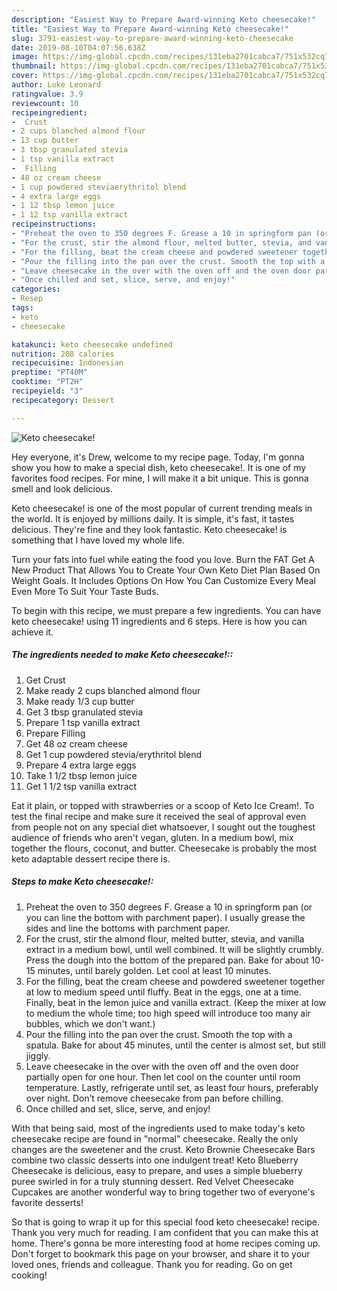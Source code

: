 ```yaml
---
description: "Easiest Way to Prepare Award-winning Keto cheesecake!"
title: "Easiest Way to Prepare Award-winning Keto cheesecake!"
slug: 3791-easiest-way-to-prepare-award-winning-keto-cheesecake
date: 2019-08-10T04:07:56.638Z
image: https://img-global.cpcdn.com/recipes/131eba2701cabca7/751x532cq70/keto-cheesecake-recipe-main-photo.jpg
thumbnail: https://img-global.cpcdn.com/recipes/131eba2701cabca7/751x532cq70/keto-cheesecake-recipe-main-photo.jpg
cover: https://img-global.cpcdn.com/recipes/131eba2701cabca7/751x532cq70/keto-cheesecake-recipe-main-photo.jpg
author: Luke Leonard
ratingvalue: 3.9
reviewcount: 10
recipeingredient:
-  Crust
- 2 cups blanched almond flour
- 13 cup butter
- 3 tbsp granulated stevia
- 1 tsp vanilla extract
-  Filling
- 48 oz cream cheese
- 1 cup powdered steviaerythritol blend
- 4 extra large eggs
- 1 12 tbsp lemon juice
- 1 12 tsp vanilla extract
recipeinstructions:
- "Preheat the oven to 350 degrees F. Grease a 10 in springform pan (or you can line the bottom with parchment paper). I usually grease the sides and line the bottoms with parchment paper."
- "For the crust, stir the almond flour, melted butter, stevia, and vanilla extract in a medium bowl, until well combined. It will be slightly crumbly. Press the dough into the bottom of the prepared pan. Bake for about 10-15 minutes, until barely golden. Let cool at least 10 minutes."
- "For the filling, beat the cream cheese and powdered sweetener together at low to medium speed until fluffy. Beat in the eggs, one at a time. Finally, beat in the lemon juice and vanilla extract. (Keep the mixer at low to medium the whole time; too high speed will introduce too many air bubbles, which we don&#39;t want.)"
- "Pour the filling into the pan over the crust. Smooth the top with a spatula. Bake for about 45 minutes, until the center is almost set, but still jiggly."
- "Leave cheesecake in the over with the oven off and the oven door partially open for one hour. Then let cool on the counter until room temperature. Lastly, refrigerate until set, as least four hours, preferably over night. Don’t remove cheesecake from pan before chilling."
- "Once chilled and set, slice, serve, and enjoy!"
categories:
- Resep
tags:
- keto
- cheesecake

katakunci: keto cheesecake undefined
nutrition: 208 calories
recipecuisine: Indonesian
preptime: "PT40M"
cooktime: "PT2H"
recipeyield: "3"
recipecategory: Dessert

---
```



![Keto cheesecake!](https://img-global.cpcdn.com/recipes/131eba2701cabca7/751x532cq70/keto-cheesecake-recipe-main-photo.jpg)

Hey everyone, it's Drew, welcome to my recipe page. Today, I'm gonna show you how to make a special dish, keto cheesecake!. It is one of my favorites food recipes. For mine, I will make it a bit unique. This is gonna smell and look delicious.

Keto cheesecake! is one of the most popular of current trending meals in the world. It is enjoyed by millions daily. It is simple, it's fast, it tastes delicious. They're fine and they look fantastic. Keto cheesecake! is something that I have loved my whole life.

Turn your fats into fuel while eating the food you love. Burn the FAT Get A New Product That Allows You to Create Your Own Keto Diet Plan Based On Weight Goals. It Includes Options On How You Can Customize Every Meal Even More To Suit Your Taste Buds.


To begin with this recipe, we must prepare a few ingredients. You can have keto cheesecake! using 11 ingredients and 6 steps. Here is how you can achieve it.

##### The ingredients needed to make Keto cheesecake!::

1. Get  Crust
1. Make ready 2 cups blanched almond flour
1. Make ready 1/3 cup butter
1. Get 3 tbsp granulated stevia
1. Prepare 1 tsp vanilla extract
1. Prepare  Filling
1. Get 48 oz cream cheese
1. Get 1 cup powdered stevia/erythritol blend
1. Prepare 4 extra large eggs
1. Take 1 1/2 tbsp lemon juice
1. Get 1 1/2 tsp vanilla extract


Eat it plain, or topped with strawberries or a scoop of Keto Ice Cream!. To test the final recipe and make sure it received the seal of approval even from people not on any special diet whatsoever, I sought out the toughest audience of friends who aren&#39;t vegan, gluten. In a medium bowl, mix together the flours, coconut, and butter. Cheesecake is probably the most keto adaptable dessert recipe there is. 

##### Steps to make Keto cheesecake!:

1. Preheat the oven to 350 degrees F. Grease a 10 in springform pan (or you can line the bottom with parchment paper). I usually grease the sides and line the bottoms with parchment paper.
1. For the crust, stir the almond flour, melted butter, stevia, and vanilla extract in a medium bowl, until well combined. It will be slightly crumbly. Press the dough into the bottom of the prepared pan. Bake for about 10-15 minutes, until barely golden. Let cool at least 10 minutes.
1. For the filling, beat the cream cheese and powdered sweetener together at low to medium speed until fluffy. Beat in the eggs, one at a time. Finally, beat in the lemon juice and vanilla extract. (Keep the mixer at low to medium the whole time; too high speed will introduce too many air bubbles, which we don&#39;t want.)
1. Pour the filling into the pan over the crust. Smooth the top with a spatula. Bake for about 45 minutes, until the center is almost set, but still jiggly.
1. Leave cheesecake in the over with the oven off and the oven door partially open for one hour. Then let cool on the counter until room temperature. Lastly, refrigerate until set, as least four hours, preferably over night. Don’t remove cheesecake from pan before chilling.
1. Once chilled and set, slice, serve, and enjoy!


With that being said, most of the ingredients used to make today&#39;s keto cheesecake recipe are found in &#34;normal&#34; cheesecake. Really the only changes are the sweetener and the crust. Keto Brownie Cheesecake Bars combine two classic desserts into one indulgent treat! Keto Blueberry Cheesecake is delicious, easy to prepare, and uses a simple blueberry puree swirled in for a truly stunning dessert. Red Velvet Cheesecake Cupcakes are another wonderful way to bring together two of everyone&#39;s favorite desserts! 

So that is going to wrap it up for this special food keto cheesecake! recipe. Thank you very much for reading. I am confident that you can make this at home. There's gonna be more interesting food at home recipes coming up. Don't forget to bookmark this page on your browser, and share it to your loved ones, friends and colleague. Thank you for reading. Go on get cooking!
